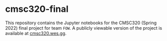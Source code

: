 # cmsc320-final

This repository contains the Jupyter notebooks for the CMSC320 (Spring 2022) final project for team `FOW`. A publicly
viewable version of the project is available at [cmsc320.wes.gg](https://cmsc320.wes.gg).